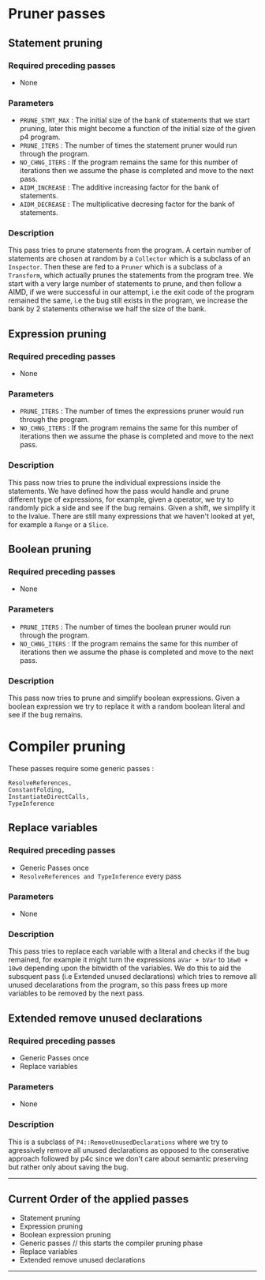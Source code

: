 # Pruner passes

## Statement pruning

### Required preceding passes 

- None

### Parameters 
- `PRUNE_STMT_MAX`  : The initial size of the bank of statements that we start pruning, later this might become a function of the initial size of the given p4 program.   
- `PRUNE_ITERS`     : The number of times the statement pruner would run through the program.
- `NO_CHNG_ITERS`   : If the program remains the same for this number of iterations then we assume the phase is completed and move to the next pass.
- `AIDM_INCREASE`   : The additive increasing factor for the bank of statements.
- `AIDM_DECREASE`   : The multiplicative decresing factor for the bank of statements.
  
### Description

This pass tries to prune statements from the program. A certain number of statements are chosen at random by a `Collector` which is a subclass of an `Inspector`. Then these are fed to a `Pruner` which is a subclass of a `Transform`, which actually prunes the statements from the program tree. We start with a very large number of statements to prune, and then follow a AIMD, if we were successful in our attempt, i.e the exit code of the program remained the same, i.e the bug still exists in the program, we increase the bank by 2 statements otherwise we half the size of the bank.



## Expression pruning

### Required preceding passes 

- None

### Parameters 
- `PRUNE_ITERS`     : The number of times the expressions pruner would run through the program.
- `NO_CHNG_ITERS`   : If the program remains the same for this number of iterations then we assume the phase is completed and move to the next pass.

### Description

This pass now tries to prune the individual expressions inside the statements. We have defined how the pass would handle and prune different type of expressions, for example, given a operator, we try to randomly pick a side and see if the bug remains. Given a shift, we simplify it to the lvalue. There are still many expressions that we haven't looked at yet, for example a `Range` or a `Slice`.


## Boolean pruning

### Required preceding passes 

- None

### Parameters 
- `PRUNE_ITERS`     : The number of times the boolean pruner would run through the program.
- `NO_CHNG_ITERS`   : If the program remains the same for this number of iterations then we assume the phase is completed and move to the next pass.

### Description

This pass now tries to prune and simplify boolean expressions. Given a boolean expression we try to replace it with a random boolean literal and see if the bug remains.

# Compiler pruning

These passes require some generic passes : 

```
ResolveReferences,
ConstantFolding,
InstantiateDirectCalls,
TypeInference
```

## Replace variables

### Required preceding passes 

- Generic Passes once
- `ResolveReferences and TypeInference` every pass

### Parameters 
- None

### Description

This pass tries to replace each variable with a literal and checks if the bug remained, for example it might turn the expressions `aVar + bVar` to `16w0 + 10w0` depending upon the bitwidth of the variables. We do this to aid the subsquent pass (i.e Extended unused declarations) which tries to remove all unused decelarations from the program, so this pass frees up more variables to be removed by the next pass.

## Extended remove unused declarations 

### Required preceding passes 

- Generic Passes once
- Replace variables

### Parameters 
- None

### Description

This is a subclass of `P4::RemoveUnusedDeclarations` where we try to agressively remove all unused declarations as opposed to the conserative approach followed by p4c since we don't care about semantic preserving but rather only about saving the bug. 

--- 

## Current Order of the applied passes 



- Statement pruning
- Expression pruning
- Boolean expression pruning
- Generic passes // this starts the compiler pruning phase
- Replace variables
- Extended remove unused declarations

---
